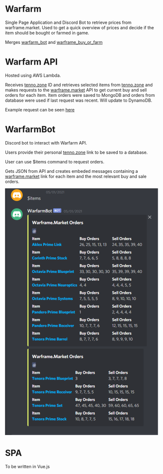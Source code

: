 # Warfarm
Single Page Application and Discord Bot to retrieve prices from warframe.market. Used to get a quick overview of prices and decide if the item should be bought or farmed in game.

Merges [warfarm_bot](https://github.com/stephentreacy/warfarm_bot) and [warframe_buy_or_farm](https://github.com/stephentreacy/warframe_buy_or_farm)

# Warfarm API

Hosted using AWS Lambda.

Receives [tenno.zone](https://tenno.zone/planner/) ID and retrieves selected items from [tenno.zone](https://tenno.zone/planner/) and makes requests to the [warframe.market](https://warframe.market/) API to get current buy and sell orders for each item. Item orders were saved to MongoDB and orders from database were used if last request was recent. Will update to DynamoDB.

Example request can be seen [here](https://nl8x5g3ujh.execute-api.eu-west-1.amazonaws.com/dev/items?link=rk2ac_B5d)

# WarfarmBot

Discord bot to interact with Warfarm API.

Users provide their personal [tenno.zone](https://tenno.zone/planner/) link to be saved to a database.

User can use $items command to request orders.

Gets JSON from API and creates embeded messages containing a [warframe.market](https://warframe.market/) link for each item and the most relevant buy and sale orders.

![Example Image](https://raw.githubusercontent.com/stephentreacy/warfarm/main/images/discord_bot_example.png)

# SPA
To be written in Vue.js


